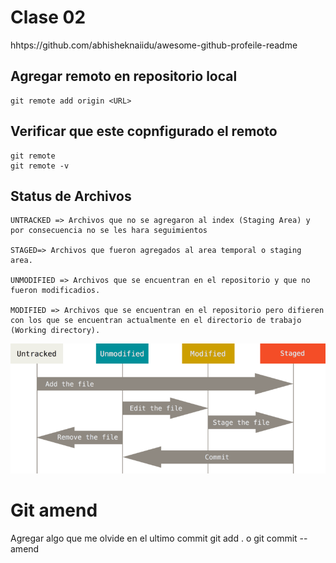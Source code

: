 # Clase 02

hhtps://github.com/abhisheknaiidu/awesome-github-profeile-readme

## Agregar remoto en repositorio local

    git remote add origin <URL>

## Verificar que este copnfigurado el remoto

    git remote
    git remote -v

## Status de Archivos

    UNTRACKED => Archivos que no se agregaron al index (Staging Area) y por consecuencia no se les hara seguimientos

    STAGED=> Archivos que fueron agregados al area temporal o staging area.

    UNMODIFIED => Archivos que se encuentran en el repositorio y que no fueron modificadios.

    MODIFIED => Archivos que se encuentran en el repositorio pero difieren con los que se encuentran actualmente en el directorio de trabajo (Working directory).


![status_archivos](img/3rFpi.png)

# Git amend
 Agregar algo que me olvide en el ultimo commit
    git add . o <archivo>
    git commit --amend